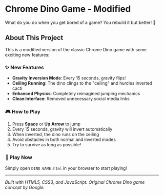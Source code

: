 # Chrome Dino Game - Modified

What do you do when you get bored of a game? You rebuild it but better! 🦖

## About This Project

This is a modified version of the classic Chrome Dino game with some exciting new features:

### ✨ New Features
- **Gravity Inversion Mode**: Every 15 seconds, gravity flips!
- **Ceiling Running**: The dino clings to the "ceiling" and hurdles inverted cacti
- **Enhanced Physics**: Completely reimagined jumping mechanics
- **Clean Interface**: Removed unnecessary social media links

### 🎮 How to Play
1. Press **Space** or **Up Arrow** to jump
2. Every 15 seconds, gravity will invert automatically
3. When inverted, the dino runs on the ceiling
4. Avoid obstacles in both normal and inverted modes
5. Try to survive as long as possible!

### 🚀 Play Now
Simply open `DINO GAME.html` in your browser to start playing!

---

*Built with HTML5, CSS3, and JavaScript. Original Chrome Dino game concept by Google.*
